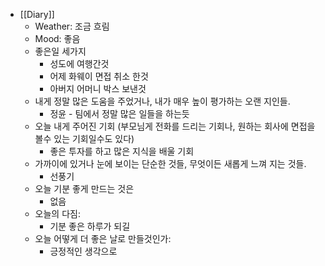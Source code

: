 - [[Diary]]
    - Weather: 조금 흐림
    - Mood: 좋음
    - 좋은일 세가지
        - 성도에 여행간것
        - 어제 화웨이 면접 취소 한것
        - 아버지 어머니 박스 보낸것
    - 내게 정말 많은 도움을 주었거나, 내가 매우 높이 평가하는 오랜 지인들.
        - 정윤 -  팀에서 정말 많은 일들을 하는듯
    - 오늘 내게 주어진 기회 (부모님게 전화를 드리는 기회나, 원하는 회사에 면접을 볼수 있는 기회일수도 있다)
        - 좋은 투자를 하고 많은 지식을 배울 기회
    - 가까이에 있거나 눈에 보이는 단순한 것들, 무엇이든 새롭게 느껴 지는 것들.
        - 선풍기
    - 오늘 기분 좋게 만드는 것은
        - 없음
    - 오늘의 다짐:
        - 기분 좋은 하루가 되길
    - 오늘 어떻게 더 좋은 날로 만들것인가:
        - 긍정적인 생각으로
